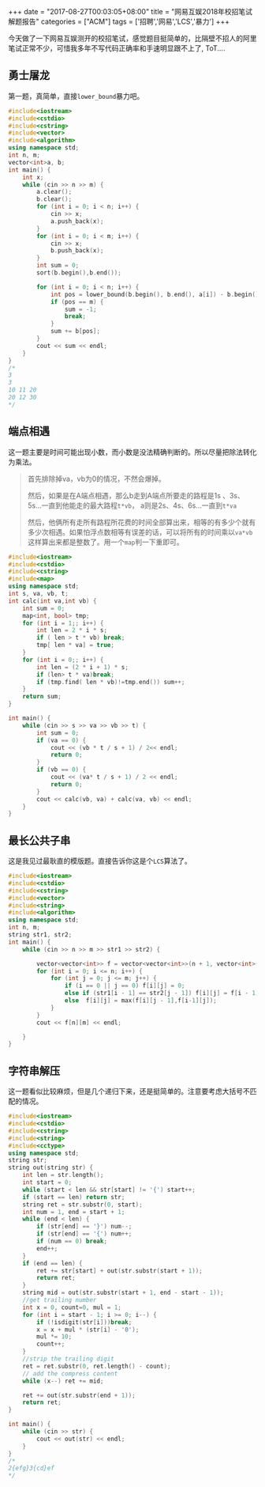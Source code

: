 +++
date = "2017-08-27T00:03:05+08:00"
title = "网易互娱2018年校招笔试解题报告"
categories = ["ACM"]
tags = ['招聘','网易','LCS','暴力']
+++

今天做了一下网易互娱测开的校招笔试，感觉题目挺简单的，比隔壁不招人的阿里笔试正常不少，可惜我多年不写代码正确率和手速明显跟不上了, ToT....<!--more-->

## 勇士屠龙

第一题，真简单，直接`lower_bound`暴力吧。

```C++
#include<iostream>
#include<cstdio>
#include<cstring>
#include<vector>
#include<algorithm>
using namespace std;
int n, m;
vector<int>a, b;
int main() {
	int x;
	while (cin >> n >> m) {
		a.clear();
		b.clear();
		for (int i = 0; i < n; i++) {
			cin >> x;
			a.push_back(x);
		}
		for (int i = 0; i < m; i++) {
			cin >> x;
			b.push_back(x);
		}
		int sum = 0;
		sort(b.begin(),b.end());

		for (int i = 0; i < n; i++) {
			int pos = lower_bound(b.begin(), b.end(), a[i]) - b.begin();
			if (pos == m) {
				sum = -1;
				break;
			}
			sum += b[pos];
		}
		cout << sum << endl;
	}
}
/*
3
3
10 11 20
20 12 30
*/
```

## 端点相遇

这一题主要是时间可能出现小数，而小数是没法精确判断的。所以尽量把除法转化为乘法。

> 首先排除掉va，vb为0的情况，不然会爆掉。
>
> 然后，如果是在A端点相遇，那么b走到A端点所要走的路程是1s 、3s、5s...一直到他能走的最大路程`t*vb`， a则是2s、4s、6s...一直到`t*va`
>
> 然后，他俩所有走所有路程所花费的时间全部算出来，相等的有多少个就有多少次相遇。如果怕浮点数相等有误差的话，可以将所有的时间乘以`va*vb`这样算出来都是整数了。用一个`map`判一下重即可。

```C++
#include<iostream>
#include<cstdio>
#include<cstring>
#include<map>
using namespace std;
int s, va, vb, t;
int calc(int va,int vb) {
	int sum = 0;
	map<int, bool> tmp;
	for (int i = 1;; i++) {
		int len = 2 * i * s;
		if ( len > t * vb) break;
		tmp[ len * va] = true;
	}
	for (int i = 0;; i++) {
		int len = (2 * i + 1) * s;
		if (len> t * va)break;
		if (tmp.find( len * vb)!=tmp.end()) sum++;
	}
	return sum;
}

int main() {
	while (cin >> s >> va >> vb >> t) {
		int sum = 0;
		if (va == 0) {
			cout << (vb * t / s + 1) / 2<< endl;
			return 0;
		}
		if (vb == 0) { 
			cout << (va* t / s + 1) / 2 << endl;
			return 0;
		}
		cout << calc(vb, va) + calc(va, vb) << endl;
	}
}
```

## 最长公共子串

这是我见过最耿直的模版题。直接告诉你这是个`LCS`算法了。

```C++
#include<iostream>
#include<cstdio>
#include<cstring>
#include<vector>
#include<string>
#include<algorithm>
using namespace std;
int n, m;
string str1, str2;
int main() {
	while (cin >> n >> m >> str1 >> str2) {

		vector<vector<int>> f = vector<vector<int>>(n + 1, vector<int>(m + 1));
		for (int i = 0; i <= n; i++) {
			for (int j = 0; j <= m; j++) {
				if (i == 0 || j == 0) f[i][j] = 0;
				else if (str1[i - 1] == str2[j - 1]) f[i][j] = f[i - 1][j - 1] + 1;
				else  f[i][j] = max(f[i][j - 1],f[i-1][j]);
			}
		}
		cout << f[n][m] << endl;

	}
}
```



## 字符串解压

这一题看似比较麻烦，但是几个递归下来，还是挺简单的。注意要考虑大括号不匹配的情况。

```C++
#include<iostream>
#include<cstdio>
#include<cstring>
#include<string>
#include<cctype>
using namespace std;
string str;
string out(string str) {
	int len = str.length();
	int start = 0;
	while (start < len && str[start] != '{') start++;
	if (start == len) return str;
	string ret = str.substr(0, start);
	int num = 1, end = start + 1;
	while (end < len) {
		if (str[end] == '}') num--;
		if (str[end] == '{') num++;
		if (num == 0) break;
		end++;
	}
	if (end == len) {
		ret += str[start] + out(str.substr(start + 1));
		return ret;
	}
	string mid = out(str.substr(start + 1, end - start - 1));
	//get trailing number
	int x = 0, count=0, mul = 1;
	for (int i = start - 1; i >= 0; i--) {
		if (!isdigit(str[i]))break;
		x = x + mul * (str[i] - '0');
		mul *= 10;
		count++;
	}
	//strip the trailing digit
	ret = ret.substr(0, ret.length() - count);
	// add the compress content
	while (x--) ret += mid;

	ret += out(str.substr(end + 1));
	return ret;
}

int main() {
	while (cin >> str) {
		cout << out(str) << endl;
	}
}
/*
2{efg}3{cd}ef
*/
```

